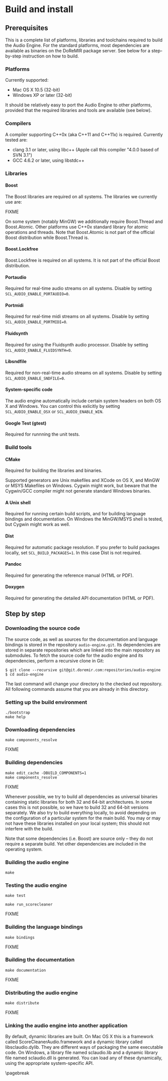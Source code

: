 
Build and install
=========================

Prerequisites
------------

This is a complete list of platforms, libraries and toolchains required to build the Audio Engine. For
the standard platforms, most dependencies are available as binaries on the DoReMIR package server. See
below for a step-by-step instruction on how to build.

### Platforms

Currently supported:

* Mac OS X 10.5 (32-bit)
* Windows XP or later (32-bit)

It should be relatively easy to port the Audio Engine to other platforms, provided that the required
libraries and tools are available (see below).

### Compilers

A compiler supporting C++0x (aka C++11 and C++11x) is required. Currently tested are:

  * clang 3.1   or later, using libc++ (Apple call this compiler "4.0.0 based of SVN 3.1")
  * GCC   4.6.2 or later, using libstdc++


### Libraries

#### Boost

The Boost libraries are required on all systems. The libraries we currently use are:

FIXME

On some system (notably MinGW) we additionally require Boost.Thread and Boost.Atomic. Other platforms use
C++0x standard library for atomic operations and threads. Note that Boost.Atomic is not part of the official
Boost distribution while Boost.Thread is.

#### Boost.Lockfree

Boost.Lockfree is required on all systems. It is not part of the official Boost distribution.

#### Portaudio

Required for real-time audio streams on all systems. Disable by setting `SCL_AUDIO_ENABLE_PORTAUDIO=0`.

#### Portmidi                                       

Required for real-time midi streams on all systems. Disable by setting `SCL_AUDIO_ENABLE_PORTMIDI=0`.

#### Fluidsynth

Required for using the Fluidsynth audio processor. Disable by setting `SCL_AUDIO_ENABLE_FLUIDSYNTH=0`.

#### Libsndfile

Required for non-real-time audio streams on all systems. Disable by setting `SCL_AUDIO_ENABLE_SNDFILE=0`.

#### System-specific code

The audio engine automatically include certain system headers on both OS X and Windows. You can control this exlicitly
by setting `SCL_AUDIO_ENABLE_OSX` or `SCL_AUDIO_ENABLE_WIN`.

#### Google Test (gtest)

Required for runnning the unit tests.
 


### Build tools

#### CMake

Required for building the libraries and binaries.

Supported generators are Unix makefiles and XCode on OS X, and MinGW or MSYS Makefiles on Windows. Cygwin might work,
but beware that the Cygwin/GCC compiler might not generate standard Windows binaries.

#### A Unix shell

Required for running certain build scripts, and for building language bindings and documentation. On Windows the
MinGW/MSYS shell is tested, but Cygwin might work as well.

#### Dist

Required for automatic package resolution. If you prefer to build packages locally, set `SCL_BUILD_PACKAGES=1`. In this
case Dist is not required.

#### Pandoc

Required for generating the reference manual (HTML or PDF).
  
#### Doxygen

Required for generating the detailed API documentation (HTML or PDF).



Step by step
----------

### Downloading the source code

The source code, as well as sources for the documentation and language bindings is stored in the repository
`audio-engine.git`. Its dependencies are stored in separate repositories which are linked into the main repository as
submodules. To fetch the source code for the audio engine and its dependencies, perform a recursive clone in Git:

    $ git clone --recursive git@git.doremir.com:repositories/audio-engine
    $ cd audio-engine

The last command will change your directory to the checked out repository. All following commands assume that you are
already in this directory.

### Setting up the build environment

    ./bootstrap
    make help

### Downloading dependencies

    make components_resolve

FIXME

### Building dependencies

    make edit_cache -DBUILD_COMPONENTS=1
    make components_resolve

FIXME                

Whenever possible, we try to build all dependencies as universal binaries containing static libraries for both 32 and
64-bit architectures. In some cases this is not possible, so we have to build 32 and 64-bit versions separately. We also
try to build everything locally, to avoid depending on the configuration of a particular system for the main build. You
may or may not have these libraries installed on your local system; this should not interfere with the build.

Note that some dependencies (i.e. Boost) are source only – they do not require a separate build. Yet other dependencies
are included in the operating system.

### Building the audio engine

    make

### Testing the audio engine

    make test

    make run_scorecleaner

FIXME


### Building the language bindings

    make bindings

FIXME

### Building the documentation

    make documentation

FIXME

### Distributing the audio engine

    make distribute

FIXME


### Linking the audio engine into another application

By default, dynamic libraries are built. On Mac OS X this is a framework called ScoreCleanerAudio.framework and a dynamic
library called libsclaudio.dylib. They are different ways of packaging the same executable code. On Windows, a library
file named sclaudio.lib and a dynamic library file named sclaudio.dll is generated. You can load any of these
dynamically, using the appropriate system-specific API.

\pagebreak

